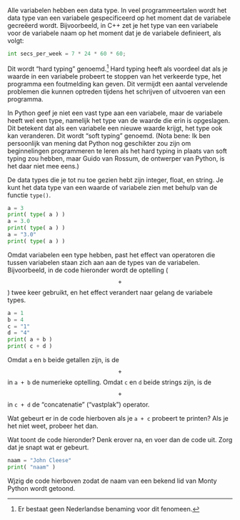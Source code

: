 Alle variabelen hebben een data type. In veel programmeertalen wordt het
data type van een variabele gespecificeerd op het moment dat de
variabele gecreëerd wordt. Bijvoorbeeld, in C++ zet je het type van een
variabele voor de variabele naam op het moment dat je de variabele
definieert, als volgt:

```python
int secs_per_week = 7 * 24 * 60 * 60;
```

Dit wordt “hard typing” genoemd.[^4] Hard typing heeft als voordeel dat
als je waarde in een variabele probeert te stoppen van het verkeerde
type, het programma een foutmelding kan geven. Dit vermijdt een aantal
vervelende problemen die kunnen optreden tijdens het schrijven of
uitvoeren van een programma.

In Python geef je niet een vast type aan een variabele, maar de
variabele heeft wel een type, namelijk het type van de waarde die erin
is opgeslagen. Dit betekent dat als een variabele een nieuwe waarde
krijgt, het type ook kan veranderen. Dit wordt “soft typing” genoemd.
(Nota bene: Ik ben persoonlijk van mening dat Python nog geschikter zou
zijn om beginnelingen programmeren te leren als het hard typing in
plaats van soft typing zou hebben, maar Guido van Rossum, de ontwerper
van Python, is het daar niet mee eens.)

De data types die je tot nu toe gezien hebt zijn integer, float, en
string. Je kunt het data type van een waarde of variabele zien met
behulp van de functie `type()`.

```python
a = 3
print( type( a ) )
a = 3.0
print( type( a ) )
a = "3.0"
print( type( a ) )
```

Omdat variabelen een type hebben, past het effect van operatoren die
tussen variabelen staan zich aan aan de types van de variabelen.
Bijvoorbeeld, in de code hieronder wordt de optelling ($$+$$) twee keer
gebruikt, en het effect verandert naar gelang de variabele types.

```python
a = 1
b = 4
c = "1"
d = "4"
print( a + b )
print( c + d )
```

Omdat `a` en `b` beide getallen zijn, is de $$+$$ in `a + b` de numerieke
optelling. Omdat `c` en `d` beide strings zijn, is de $$+$$ in `c + d` de
“concatenatie” (“vastplak”) operator.

Wat gebeurt er in de code hierboven als je `a + c` probeert te printen?
Als je het niet weet, probeer het dan.

Wat toont de code hieronder? Denk erover na, en voer dan de code uit.
Zorg dat je snapt wat er gebeurt.

```python
naam = "John Cleese"
print( "naam" )
```

Wjzig de code hierboven zodat de naam van een bekend lid van Monty
Python wordt getoond.

[^4]: Er bestaat geen Nederlandse benaming voor dit fenomeen.
